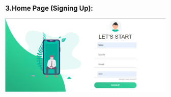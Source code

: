 ## 3.Home Page (Signing Up): 

![](https://github.com/niloy2019/doggo-app-with-react/blob/master/Sample%20Image%20of%20Project/desktop1.PNG)

